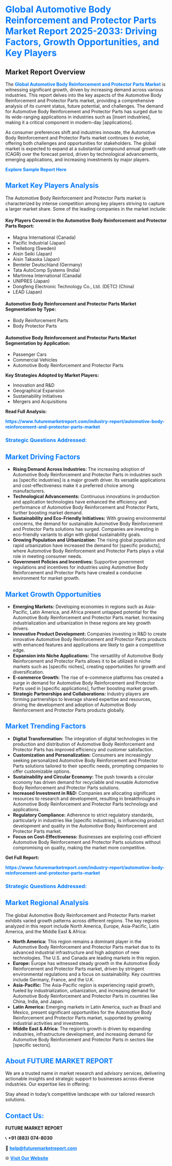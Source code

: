 <h1 style="color: #007BFF;">Global Automotive Body Reinforcement and Protector Parts Market Report 2025-2033: Driving Factors, Growth Opportunities, and Key Players</h1>

<section id="overview">
<h2>Market Report Overview</h2>
<p>The <a href="https://www.futuremarketreport.com/industry-report/automotive-body-reinforcement-and-protector-parts-market" style="color: #007BFF; text-decoration: none;"><strong>Global Automotive Body Reinforcement and Protector Parts Market</strong></a> is witnessing significant growth, driven by increasing demand across various industries. This report delves into the key aspects of the Automotive Body Reinforcement and Protector Parts market, providing a comprehensive analysis of its current status, future potential, and challenges. The demand for Automotive Body Reinforcement and Protector Parts has surged due to its wide-ranging applications in industries such as [insert industries], making it a critical component in modern-day [applications].</p>
<p>As consumer preferences shift and industries innovate, the Automotive Body Reinforcement and Protector Parts market continues to evolve, offering both challenges and opportunities for stakeholders. The global market is expected to expand at a substantial compound annual growth rate (CAGR) over the forecast period, driven by technological advancements, emerging applications, and increasing investments by major players.</p>
</section>

<section id="overview">
<p><a href="https://www.futuremarketreport.com/request-sample/reportId=126047" style="color: #007BFF; text-decoration: none;"><strong>Explore Sample Report Here</strong></a></p>
</section>

<section id="key-players">
<h2 style="color: #007BFF;">Market Key Players Analysis</h2>
<p>The Automotive Body Reinforcement and Protector Parts market is characterized by intense competition among key players striving to capture a larger market share. Some of the leading companies in the market include:</p>
<h4>Key Players Covered in the Automotive Body Reinforcement and Protector Parts Report:</h4>
<ul><li>Magna International (Canada)</li><li>Pacific Industrial (Japan)</li><li>Trelleborg (Sweden)</li><li>Aisin Seiki (Japan)</li><li>Aisin Takaoka (Japan)</li><li>Benteler Deutschland (Germany)</li><li>Tata AutoComp Systems (India)</li><li>Martinrea International (Canada)</li><li>UNIPRES (Japan)</li><li>Dongfeng Electronic Technology Co., Ltd. (DETC) (China)</li><li>LEAD (Japan)</li></ul>
<h4>Automotive Body Reinforcement and Protector Parts Market Segmentation by Type:</h4>
<ul><li>Body Reinforcement Parts</li><li>Body Protector Parts</li></ul>

<h4>Automotive Body Reinforcement and Protector Parts Market Segmentation by Application:</h4>
<ul><li>Passenger Cars</li><li>Commercial Vehicles</li><li>Automotive Body Reinforcement and Protector Parts</li></ul>
<p><strong>Key Strategies Adopted by Market Players:</strong></p>
<ul>
<li>Innovation and R&D</li>
<li>Geographical Expansion</li>
<li>Sustainability Initiatives</li>
<li>Mergers and Acquisitions</li>
</ul>
</section>

<section>
<p><strong>Read Full Analysis: </strong></p><a href="https://www.futuremarketreport.com/industry-report/automotive-body-reinforcement-and-protector-parts-market" style="color: #007BFF; text-decoration: none;"><strong>https://www.futuremarketreport.com/industry-report/automotive-body-reinforcement-and-protector-parts-market</strong></a>
<h3 style="color: #007BFF;">Strategic Questions Addressed:</h3>
</section>

<section id="driving-factors">
<h2 style="color: #007BFF;">Market Driving Factors</h2>
<ul>
<li><strong>Rising Demand Across Industries:</strong> The increasing adoption of Automotive Body Reinforcement and Protector Parts in industries such as [specific industries] is a major growth driver. Its versatile applications and cost-effectiveness make it a preferred choice among manufacturers.</li>
<li><strong>Technological Advancements:</strong> Continuous innovations in production and application technologies have enhanced the efficiency and performance of Automotive Body Reinforcement and Protector Parts, further boosting market demand.</li>
<li><strong>Sustainability and Eco-Friendly Initiatives:</strong> With growing environmental concerns, the demand for sustainable Automotive Body Reinforcement and Protector Parts solutions has surged. Companies are investing in eco-friendly variants to align with global sustainability goals.</li>
<li><strong>Growing Population and Urbanization:</strong> The rising global population and rapid urbanization have increased the demand for [specific products], where Automotive Body Reinforcement and Protector Parts plays a vital role in meeting consumer needs.</li>
<li><strong>Government Policies and Incentives:</strong> Supportive government regulations and incentives for industries using Automotive Body Reinforcement and Protector Parts have created a conducive environment for market growth.</li>
</ul>
</section>

<section id="growth-opportunities">
<h2 style="color: #007BFF;">Market Growth Opportunities</h2>
<ul>
<li><strong>Emerging Markets:</strong> Developing economies in regions such as Asia-Pacific, Latin America, and Africa present untapped potential for the Automotive Body Reinforcement and Protector Parts market. Increasing industrialization and urbanization in these regions are key growth drivers.</li>
<li><strong>Innovative Product Development:</strong> Companies investing in R&D to create innovative Automotive Body Reinforcement and Protector Parts products with enhanced features and applications are likely to gain a competitive edge.</li>
<li><strong>Expansion into Niche Applications:</strong> The versatility of Automotive Body Reinforcement and Protector Parts allows it to be utilized in niche markets such as [specific niches], creating opportunities for growth and diversification.</li>
<li><strong>E-commerce Growth:</strong> The rise of e-commerce platforms has created a surge in demand for Automotive Body Reinforcement and Protector Parts used in [specific applications], further boosting market growth.</li>
<li><strong>Strategic Partnerships and Collaborations:</strong> Industry players are forming partnerships to leverage shared expertise and resources, driving the development and adoption of Automotive Body Reinforcement and Protector Parts products globally.</li>
</ul>
</section>

<section id="trending-factors">
<h2 style="color: #007BFF;">Market Trending Factors</h2>
<ul>
<li><strong>Digital Transformation:</strong> The integration of digital technologies in the production and distribution of Automotive Body Reinforcement and Protector Parts has improved efficiency and customer satisfaction.</li>
<li><strong>Customization and Personalization:</strong> Consumers are increasingly seeking personalized Automotive Body Reinforcement and Protector Parts solutions tailored to their specific needs, prompting companies to offer customizable options.</li>
<li><strong>Sustainability and Circular Economy:</strong> The push towards a circular economy has driven demand for recyclable and reusable Automotive Body Reinforcement and Protector Parts solutions.</li>
<li><strong>Increased Investment in R&D:</strong> Companies are allocating significant resources to research and development, resulting in breakthroughs in Automotive Body Reinforcement and Protector Parts technology and applications.</li>
<li><strong>Regulatory Compliance:</strong> Adherence to strict regulatory standards, particularly in industries like [specific industries], is influencing product development and quality in the Automotive Body Reinforcement and Protector Parts market.</li>
<li><strong>Focus on Cost-Effectiveness:</strong> Businesses are exploring cost-efficient Automotive Body Reinforcement and Protector Parts solutions without compromising on quality, making the market more competitive.</li>
</ul>
</section>

<section>
<p><strong>Get Full Report: </strong></p><a href="https://www.futuremarketreport.com/industry-report/automotive-body-reinforcement-and-protector-parts-market" style="color: #007BFF; text-decoration: none;"><strong>https://www.futuremarketreport.com/industry-report/automotive-body-reinforcement-and-protector-parts-market</strong></a>
<h3 style="color: #007BFF;">Strategic Questions Addressed:</h3>
</section>


<section id="regional-analysis">
<h2 style="color: #007BFF;">Market Regional Analysis</h2>
<p>The global Automotive Body Reinforcement and Protector Parts market exhibits varied growth patterns across different regions. The key regions analyzed in this report include North America, Europe, Asia-Pacific, Latin America, and the Middle East & Africa:</p>
<ul>
<li><strong>North America:</strong> This region remains a dominant player in the Automotive Body Reinforcement and Protector Parts market due to its advanced industrial infrastructure and high adoption of new technologies. The U.S. and Canada are leading markets in this region.</li>
<li><strong>Europe:</strong> Europe has witnessed steady growth in the Automotive Body Reinforcement and Protector Parts market, driven by stringent environmental regulations and a focus on sustainability. Key countries include Germany, France, and the U.K.</li>
<li><strong>Asia-Pacific:</strong> The Asia-Pacific region is experiencing rapid growth, fueled by industrialization, urbanization, and increasing demand for Automotive Body Reinforcement and Protector Parts in countries like China, India, and Japan.</li>
<li><strong>Latin America:</strong> Emerging markets in Latin America, such as Brazil and Mexico, present significant opportunities for the Automotive Body Reinforcement and Protector Parts market, supported by growing industrial activities and investments.</li>
<li><strong>Middle East & Africa:</strong> The region’s growth is driven by expanding industries, infrastructure development, and increasing demand for Automotive Body Reinforcement and Protector Parts in sectors like [specific sectors].</li>
</ul>
</section>

<footer>
<h2 style="color: #007BFF;">About FUTURE MARKET REPORT</h2>
<p>We are a trusted name in market research and advisory services, delivering actionable insights and strategic support to businesses across diverse industries. Our expertise lies in offering:</p>

<p>Stay ahead in today’s competitive landscape with our tailored research solutions.</p>

<h2 style="color: #007BFF;">Contact Us:</h2>
<p><strong>FUTURE MARKET REPORT</strong></p>
<p>📞 <strong>+91 (883) 074-8030</strong></p>
<p>📧 <strong><a href="mailto:help@futuremarketreport.com" style="color: #007BFF;">help@futuremarketreport.com</a></strong></p>
<p>🌐 <strong><a href="https://www.futuremarketreport.com/" style="color: #007BFF;">Visit Our Website</a></strong></p>
</footer>